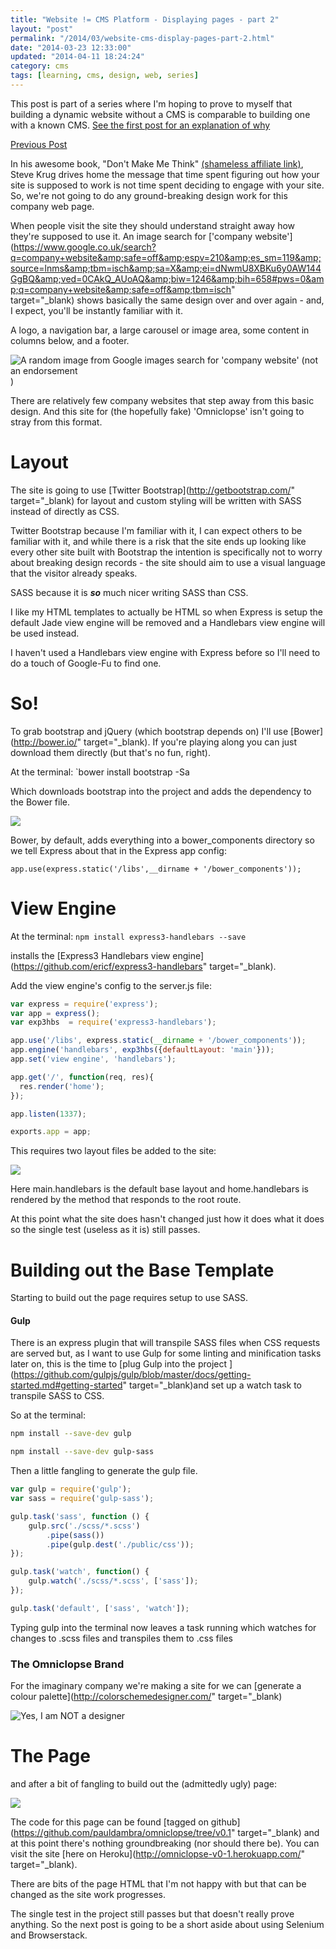 ```yaml
---
title: "Website != CMS Platform - Displaying pages - part 2"
layout: "post"
permalink: "/2014/03/website-cms-display-pages-part-2.html"
date: "2014-03-23 12:33:00"
updated: "2014-04-11 18:24:24"
category: cms
tags: [learning, cms, design, web, series]
---
```


This post is part of a series where I'm hoping to prove to myself that building a dynamic website without a CMS is comparable to building one with a known CMS. [See the first post for an explanation of why](/2014/02/websites-cms.html)

[Previous Post](/2014/03/websites-cms-displaying-pages.html)

In his awesome book, "Don't Make Me Think"&nbsp;[(shameless affiliate link)](https://www.amazon.co.uk/Dont-Make-Me-Think-Usability/dp/B00HJUBRPG/ref=sr_1_1?s=books&ie=UTF8&qid=1473701528&sr=1-1&keywords=Don%27t+Make+Me+Think%3A+A+Common+Sense+Approach+to+Web+Usability+%28Voices+That+Matter%29), Steve Krug drives home the message that time spent figuring out how your site is supposed to work is not time spent deciding to engage with your site. So, we're not going to do any ground-breaking design work for this company web page.

<!--more-->

When people visit the site they should understand straight away how they're supposed to use it. An image search for ['company website'](https://www.google.co.uk/search?q=company+website&amp;safe=off&amp;espv=210&amp;es_sm=119&amp;source=lnms&amp;tbm=isch&amp;sa=X&amp;ei=dNwmU8XBKu6y0AW144GgBQ&amp;ved=0CAkQ_AUoAQ&amp;biw=1246&amp;bih=658#pws=0&amp;q=company+website&amp;safe=off&amp;tbm=isch" target="_blank)&nbsp;shows basically the same design over and over again - and, I expect, you'll be instantly familiar with it.

A logo, a navigation bar, a large carousel or image area, some content in columns below, and a footer.

![A random image from Google images search for 'company website' (not an endorsement](http://fc06.deviantart.net/fs70/f/2011/136/f/4/cargo_company_website_layout__by_rizmax-d3ghbws.jpg))

There are relatively few company websites that step away from this basic design. And this site for (the hopefully fake) 'Omniclopse' isn't going to stray from this format.

# Layout

The site is going to use [Twitter Bootstrap](http://getbootstrap.com/" target="_blank) for layout and custom styling will be written with SASS instead of directly as CSS.&nbsp;

Twitter Bootstrap because I'm familiar with it, I can expect others to be familiar with it, and while there is a risk that the site ends up looking like every other site built with Bootstrap the intention is specifically not to worry about breaking design records - the site should aim to use a visual language that the visitor already speaks.

SASS because it is <b><i>so</i></b> much nicer writing SASS than CSS.&nbsp;

I like my HTML templates to actually be HTML so when Express is setup the default Jade view engine will be removed and a Handlebars view engine will be used instead.

I haven't used a Handlebars view engine with Express before so I'll need to do a touch of Google-Fu to find one.

# So!

To grab bootstrap and jQuery (which bootstrap depends on) I'll use [Bower](http://bower.io/" target="_blank). If you're playing along you can just download them directly (but that's no fun, right).

At the terminal: `bower install bootstrap -Sa

Which downloads bootstrap into the project and adds the dependency to the Bower file.

![](http://2.bp.blogspot.com/-baCBB1wk9v4/UydeKDfveOI/AAAAAAAANTI/biw5I8wKUGE/s1600/Screenshot+2014-03-17+20.41.27.png)

Bower, by default, adds everything into a bower_components directory so we tell Express about that in the Express app config:

`app.use(express.static('/libs',__dirname + '/bower_components'));`

# View Engine

At the terminal: `npm install express3-handlebars --save`

installs the [Express3 Handlebars view engine](https://github.com/ericf/express3-handlebars" target="_blank).

Add the view engine's config to the server.js file:

```javascript
var express = require('express');
var app = express();
var exp3hbs  = require('express3-handlebars');

app.use('/libs', express.static(__dirname + '/bower_components'));
app.engine('handlebars', exp3hbs({defaultLayout: 'main'}));
app.set('view engine', 'handlebars');

app.get('/', function(req, res){
  res.render('home');
});

app.listen(1337);

exports.app = app;
```

This requires two layout files be added to the site:

![](http://3.bp.blogspot.com/-lLif2FbDonw/Uyd6VGPgoTI/AAAAAAAANTY/7oLoCCYcqKg/s1600/Screenshot+2014-03-17+22.41.59.png)

Here main.handlebars is the default base layout and home.handlebars is rendered by the method that responds to the root route.

At this point what the site does hasn't changed just how it does what it does so the single test (useless as it is) still passes.

# Building out the Base Template

Starting to build out the page requires setup to use SASS.

#### Gulp

There is an express plugin that will transpile SASS files when CSS requests are served but, as I want to use Gulp for some linting and minification tasks later on, this is the time to [plug Gulp into the project ](https://github.com/gulpjs/gulp/blob/master/docs/getting-started.md#getting-started" target="_blank)and set up a watch task to transpile SASS to CSS.

So at the terminal:

```bash
npm install --save-dev gulp

npm install --save-dev gulp-sass
```

Then a little fangling to generate the gulp file.

```javascript
var gulp = require('gulp');
var sass = require('gulp-sass');

gulp.task('sass', function () {
    gulp.src('./scss/*.scss')
        .pipe(sass())
        .pipe(gulp.dest('./public/css'));
});

gulp.task('watch', function() {
    gulp.watch('./scss/*.scss', ['sass']);
});

gulp.task('default', ['sass', 'watch']);
```

Typing gulp into the terminal now leaves a task running which watches for changes to .scss files and transpiles them to .css files

### The Omniclopse Brand

For the imaginary company we're making a site for we can [generate a colour palette](http://colorschemedesigner.com/" target="_blank)

![Yes, I am NOT a designer](http://1.bp.blogspot.com/-BUSdRfoR_fc/UytGol1Ni5I/AAAAAAAAPMc/pqoQv7RgnbY/s1600/Screenshot+2014-03-20+19.44.18.png)

# The Page

and after a bit of fangling to build out the (admittedly ugly) page:

![](http://3.bp.blogspot.com/-52O3oytmg_E/Uy7SVJgQ-JI/AAAAAAAAPg4/jNbYLNIcXI8/s1600/home-one.png)

The code for this page can be found [tagged on github](https://github.com/pauldambra/omniclopse/tree/v0.1" target="_blank)&nbsp;and at this point there's nothing groundbreaking (nor should there be). You can visit the site [here on Heroku](http://omniclopse-v0-1.herokuapp.com/" target="_blank).

There are bits of the page HTML that I'm not happy with but that can be changed as the site work progresses.

The single test in the project still passes but that doesn't really prove anything. So the next post is going to be a short aside about using Selenium and Browserstack.
